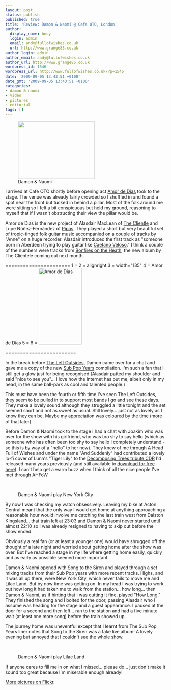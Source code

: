 ```yaml
---
layout: post
status: publish
published: true
title: 'Review: Damon & Naomi @ Cafe OTO, London'
author:
  display_name: Andy
  login: admin
  email: andy@fullofwishes.co.uk
  url: http://www.grange85.co.uk
author_login: admin
author_email: andy@fullofwishes.co.uk
author_url: http://www.grange85.co.uk
wordpress_id: 1546
wordpress_url: http://www.fullofwishes.co.uk/?p=1546
date: '2009-09-05 13:43:51 +0100'
date_gmt: '2009-09-05 13:43:51 +0100'
categories:
- damon & naomi
- video
- pictures
- editorial
tags: []
---
```

<p><figure class="caption alignright"><a href="http://www.flickr.com/photos/grange85/3888581296/"><img alt="" src="http://farm3.static.flickr.com/2543/3888581296_a2129c8d4a_m.jpg" title="Damon & Naomi at Cafe OTO" width="240" height="180" /></a> <figcaption class="caption-text">Damon &amp; Naomi</figcaption></figure>
<p>I arrived at Cafe OTO shortly before opening act <a href="http://www.amordedias.com/">Amor de Dias</a> took to the stage. The venue was already fairly crowded so I shuffled in and found a spot near the front but tucked in behind a pillar. Most of the folk around me were sitting so I felt a bit conspicuous but held my ground, reasoning to myself that if I wasn't obstructing their view the pillar would be.</p>
<p>Amor de Dias is the new project of Alasdair MacLean of <a href="http://theclientele.co.uk/">The Clientle</a> and Lupe Núñez-Fernández of <a href="http://www.pipasforthepeople.com/">Pipas</a>. They played a short but very beautiful set of tropic-tinged folk guitar music accompanied on a couple of tracks by "Anne" on a huge recorder. Alasdair introduced the first track as "someone born in Aberdeen trying to play guitar like <a href="http://en.wikipedia.org/wiki/Caetano_Veloso">Caetano Veloso</a>." I think a couple of the numbers were tracks from <a href="http://web.archive.org/web/20131113053337/http://www.mergerecords.com:80/blog/2009/06/the-clientele-light-bonfires-on-the-heath/">Bonfires on the Heath</a>, the new album by The Clientele coming out next month.</p>
<p>======================
1 =  
2 = alignright
3 =  width="135" 
4 = Amor de Dias
5 = 
6 = <a href="http://www.flickr.com/photos/grange85/3888573528/in/set-72157622245442704/"><img alt="Amor de Dias" src="http://farm4.static.flickr.com/3496/3888573528_88ea5a0143_m.jpg" title="Alasdair MacLean of Amor de Dias" width="135" height="240" /></a><br />

========================</p>
<p>In the break before <a href="http://www.theleftoutsides.com/">The Left Outsides</a>, Damon came over for a chat and gave me a copy of the new <a href="/database/release/the-sub-pop-years/">Sub Pop Years</a> compilation. I'm such a fan that I still get a glow just for being recognised (Alasdair patted my shoulder and said "nice to see you"... I love how the Internet has put me, albeit only in my head, in the same ball-park as cool and talented people.)</p>
<p>This must have been the fourth or fifth time I've seen The Left Outsides, they seem to be pulled in to support most bands I go and see these days. They make a lovely sound although they struggled a little tonight and the set seemed short and not as sweet as usual. Still lovely... just not as lovely as I know they can be. Maybe my appreciation was coloured by the time (more of that later).</p>
<p>Before Damon & Naomi took to the stage I had a chat with Joakim who was over for the show with his girlfriend, who was too shy to say hello (which as someone who has often been too shy to say hello I completely understand - so this is by way of a "hello" to her now). They knew of me through A Head Full of Wishes and under the name "And Suddenly" had contributed a lovely lo-fi cover of Luna's "Tiger Lily" to the <a href="http://static.fullofwishes.co.uk/galaxie_list_tribute/">Decomposing Trees tribute CDR</a> I'd released many years previously (and still available to <a href="http://static.fullofwishes.co.uk/galaxie_list_tribute/">download for free here</a>). I can't help get a warm buzz when I think of all the nice people I've met through AHFoW.</p>
<p><figure class="caption aligncenter"><br />
<figure class="caption "><figcaption class="caption-text"></figcaption></figure><figcaption class="caption-text">Damon &amp; Naomi play New York City</figcaption></figure></p>
<p>By now I was checking my watch obsessively. Leaving my bike at Acton Central meant that the only way I would get home at anything approaching a reasonable hour would involve me catching the last train west from Dalston Kingsland... that train left at 23:03 and Damon & Naomi never started until almost 22:10 so I was already resigned to having to skip out before the show ended.</p>
<p>Obviously a real fan (or at least a younger one) would have shrugged off the thought of a late night and worried about getting home after the show was over. But I've reached a stage in my life where getting home easily, quickly and as early as possible seemed more important.</p>
<p>Damon & Naomi opened with Song to the Siren and played through a set mixing tracks from their Sub Pop years with more recent tracks. Highs, and it was all up there, were New York City, which never fails to move me and Lilac Land. But by now time was getting on. In my head I was trying to work out how long it had taken me to walk from the station... how long... then Damon & Naomi, as if hinting that I was cutting it fine, played "How Long." They finished the song and I bolted for the door, passing Alasdair who I assume was heading for the stage and a guest appearance. I paused at the door for a second and then left... ran to the station and had a five minute wait (at least one more song) before the train showed up.</p>
<p>The journey home was uneventful except that I learnt from The Sub Pop Years liner notes that Song to the Siren was a fake live album! A lovely evening but annoyed that I couldn't see the whole show.</p>
<p><figure class="caption aligncenter"><br />
<figure class="caption "><figcaption class="caption-text"></figcaption></figure><figcaption class="caption-text">Damon &amp; Naomi play Lilac Land</figcaption></figure></p>
<p>If anyone cares to fill me in on what I missed... please do... just don't make it sound too great because I'm miserable enough already!</p>
<p><a href="http://www.flickr.com/photos/grange85/sets/72157622245442704/">More pictures on Flickr</a>.</p>
